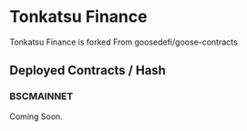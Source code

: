 # Tonkatsu Finance

Tonkatsu Finance is forked From goosedefi/goose-contracts

## Deployed Contracts / Hash

### BSCMAINNET

Coming Soon.
